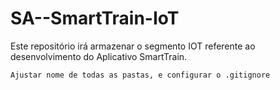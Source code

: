 # SA--SmartTrain-IoT
Este repositório irá armazenar o segmento IOT referente ao desenvolvimento do Aplicativo SmartTrain.


    Ajustar nome de todas as pastas, e configurar o .gitignore
